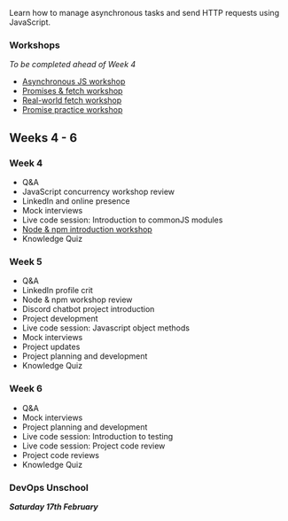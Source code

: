 Learn how to manage asynchronous tasks and send HTTP requests using JavaScript.

### Workshops

_To be completed ahead of Week 4_

- [Asynchronous JS workshop](/workshops/functions-callbacks-async/)
- [Promises & fetch workshop](/workshops/learn-fetch/)
- [Real-world fetch workshop](/workshops/real-world-fetch)
- [Promise practice workshop](/workshops/promise-practice/)

## Weeks 4 - 6

### Week 4

- Q&A
- JavaScript concurrency workshop review
- LinkedIn and online presence
- Mock interviews
- Live code session: Introduction to commonJS modules
- [Node & npm introduction workshop](/workshops/node-npm-intro/)
- Knowledge Quiz

### Week 5

- Q&A
- LinkedIn profile crit
- Node & npm workshop review
- Discord chatbot project introduction
- Project development
- Live code session: Javascript object methods
- Mock interviews
- Project updates
- Project planning and development
- Knowledge Quiz

### Week 6

- Q&A
- Mock interviews
- Project planning and development
- Live code session: Introduction to testing
- Live code session: Project code review
- Project code reviews
- Knowledge Quiz

### DevOps Unschool

**_Saturday 17th February_**
